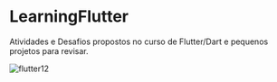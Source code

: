 # LearningFlutter
Atividades e Desafios propostos no curso de Flutter/Dart e pequenos projetos para revisar.

![flutter12](https://user-images.githubusercontent.com/61557947/141661298-ac832280-6803-41bb-a475-07300c26a2b2.png)
